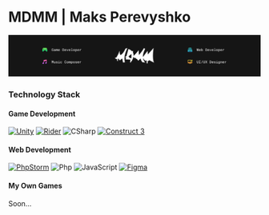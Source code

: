 # MDMM | Maks Perevyshko

![MDMM](https://github.com/mdmm-git/mdmm/blob/main/header.png)

### Technology Stack
#### Game Development
[![Unity](https://img.shields.io/badge/unity-icon?style=for-the-badge&logo=unity&color=%23151515)](https://unity.com/)
[![Rider](https://img.shields.io/badge/rider-logo?style=for-the-badge&logo=Rider&color=%23CB2C55)](https://www.jetbrains.com/rider/)
![CSharp](https://img.shields.io/badge/csharp-logo?style=for-the-badge&logo=csharp&color=%23953DAC)
[![Construct 3](https://img.shields.io/badge/construct%203-icon?style=for-the-badge&logo=construct%203&logoColor=%23fff&color=%2300B9A5)](https://www.construct.net/)


#### Web Development
[![PhpStorm](https://img.shields.io/badge/phpstorm-logo?style=for-the-badge&logo=PHPStorm&color=%23754FDB)](https://www.jetbrains.com/phpstorm/)
![Php](https://img.shields.io/badge/php-icon?style=for-the-badge&logo=php&color=%23ffffff)
![JavaScript](https://img.shields.io/badge/javascript-logo?style=for-the-badge&logo=javascript&color=%23222222)
[![Figma](https://img.shields.io/badge/figma-icon?style=for-the-badge&logo=figma&logoColor=%23fff&color=%23151515)](https://www.figma.com/)

#### My Own Games
Soon...
